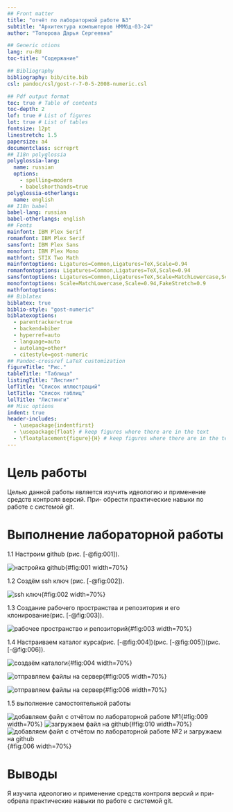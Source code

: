 ```yaml
---
## Front matter
title: "отчёт по лабораторной работе №3"
subtitle: "Архитектура компьютеров НММбд-03-24"
author: "Топорова Дарья Сергеевна"

## Generic otions
lang: ru-RU
toc-title: "Содержание"

## Bibliography
bibliography: bib/cite.bib
csl: pandoc/csl/gost-r-7-0-5-2008-numeric.csl

## Pdf output format
toc: true # Table of contents
toc-depth: 2
lof: true # List of figures
lot: true # List of tables
fontsize: 12pt
linestretch: 1.5
papersize: a4
documentclass: scrreprt
## I18n polyglossia
polyglossia-lang:
  name: russian
  options:
	- spelling=modern
	- babelshorthands=true
polyglossia-otherlangs:
  name: english
## I18n babel
babel-lang: russian
babel-otherlangs: english
## Fonts
mainfont: IBM Plex Serif
romanfont: IBM Plex Serif
sansfont: IBM Plex Sans
monofont: IBM Plex Mono
mathfont: STIX Two Math
mainfontoptions: Ligatures=Common,Ligatures=TeX,Scale=0.94
romanfontoptions: Ligatures=Common,Ligatures=TeX,Scale=0.94
sansfontoptions: Ligatures=Common,Ligatures=TeX,Scale=MatchLowercase,Scale=0.94
monofontoptions: Scale=MatchLowercase,Scale=0.94,FakeStretch=0.9
mathfontoptions:
## Biblatex
biblatex: true
biblio-style: "gost-numeric"
biblatexoptions:
  - parentracker=true
  - backend=biber
  - hyperref=auto
  - language=auto
  - autolang=other*
  - citestyle=gost-numeric
## Pandoc-crossref LaTeX customization
figureTitle: "Рис."
tableTitle: "Таблица"
listingTitle: "Листинг"
lofTitle: "Список иллюстраций"
lotTitle: "Список таблиц"
lolTitle: "Листинги"
## Misc options
indent: true
header-includes:
  - \usepackage{indentfirst}
  - \usepackage{float} # keep figures where there are in the text
  - \floatplacement{figure}{H} # keep figures where there are in the text
---
```


# Цель работы

Целью данной работы является изучить идеологию и применение средств контроля версий. При-
обрести практические навыки по работе с системой git.

# Выполнение лабораторной работы

1.1 Настроим github (рис. [-@fig:001]).

![настройка github](image/снимок1.png){#fig:001 width=70%}

1.2 Создём ssh ключ (рис. [-@fig:002]).

![ssh ключ](image/снимок2.png){#fig:002 width=70%}

1.3 Создание рабочего пространства и репозитория и его клонирование(рис. [-@fig:003]).

![рабочее пространство и репозиторий](image/снимок3.png){#fig:003 width=70%}

1.4 Настраиваем каталог курса(рис. [-@fig:004])(рис. [-@fig:005])(рис. [-@fig:006]).

![создаём каталоги](image/снимок4.png){#fig:004 width=70%}

![отправляем файлы на сервер](image/снимок5.png){#fig:005 width=70%}

![отправляем файлы на сервер](image/снимок6.png){#fig:006 width=70%}

1.5 выполнение самостоятельной работы

![добавляем файл с отчётом по лабораторной работе №1](image/снимок9.png){#fig:009 width=70%}
![загружаем файл на github](image/снимок10.png){#fig:010 width=70%}
![добавляем файл с отчётом по лабораторной работе №2 и загружаем на github](image/снимок6.png){#fig:006 width=70%}

# Выводы

Я изучила идеологию и применение средств контроля версий и при-
обрела практические навыки по работе с системой git.

